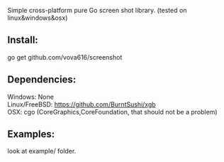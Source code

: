 Simple cross-platform pure Go screen shot library. (tested on linux&windows&osx)

## Install:
go get github.com/vova616/screenshot

## Dependencies:
Windows: None
<br/>
Linux/FreeBSD: https://github.com/BurntSushi/xgb
<br/>
OSX: cgo (CoreGraphics,CoreFoundation, that should not be a problem)

## Examples:
look at example/ folder.
